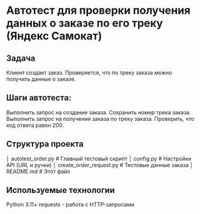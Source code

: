 # Автотест для проверки получения данных о заказе по его треку (Яндекс Самокат)

## Задача
Клиент создает заказ.
Проверяется, что по треку заказа можно получить данные о заказе.

## Шаги автотеста:
Выполнить запрос на создание заказа.
Сохранить номер трека заказа.
Выполнить запрос на получения заказа по треку заказа.
Проверить, что код ответа равен 200.

## Структура проекта 
│ autotest_order.py # Главный тестовый скрипт
│ config.py # Настройки API (URL и ручки)
│ create_order_request.py # Тестовые данные заказа
│ README.md # Этот файл

## Используемые технологии
Python 3.11+
requests - работа с HTTP-запросами
